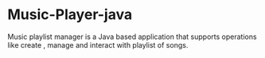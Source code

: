 # Music-Player-java
Music playlist manager is a Java based application that supports operations like create , manage and interact with playlist of songs.
